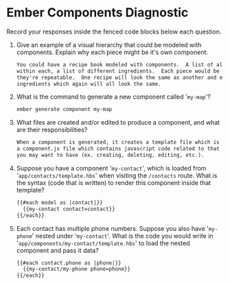 # Ember Components Diagnostic

Record your responses inside the fenced code blocks below each question.

1.  Give an example of a visual hierarchy that could be modeled with components. Explain why each piece might be it's own component.

    ```md
    You could have a recipe book modeled with components.  A list of all recipes that you can click on, and then
    within each, a list of different ingredients.  Each piece would be it's own component because
    they're repeatable.  One recipe will look the same as another and each will contain a list of
    ingredients which again will all look the same.
    ```

1.  What is the command to generate a new component called '`my-map`'?

    ```sh
    ember generate component my-map
    ```

1.  What files are created and/or edited to produce a component, and what are their responsibilities?

    ```md
    When a component is generated, it creates a template file which is what is displayed to the user and
    a component.js file which contains javascript code related to that template and any actions
    you may want to have (ex. creating, deleting, editing, etc.).
    ```

1.  Suppose you have a component '`my-contact`', which is loaded from
    '`app/contacts/template.hbs`' when visiting the `/contacts` route. What is
    the syntax (code that is written) to render this component inside that template?

    ```html
    {{#each model as |contact|}}
      {{my-contact contact=contact}}
    {{/each}}
    ```

1.  Each contact has multiple phone numbers. Suppose you also have '`my-phone`'
    nested under '`my-contact`'. What is the code you would write in
    '`app/components/my-contact/template.hbs`' to load the nested component and
    pass it data?

    ```html
    {{#each contact.phone as |phone|}}
      {{my-contact/my-phone phone=phone}}
    {{/each}}
    ```
